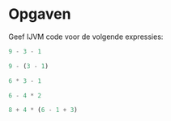 # Opgaven 
Geef IJVM code voor de volgende expressies:

```python
9 - 3 - 1

9 - (3 - 1)

6 * 3 - 1

6 - 4 * 2

8 + 4 * (6 - 1 + 3)
```

